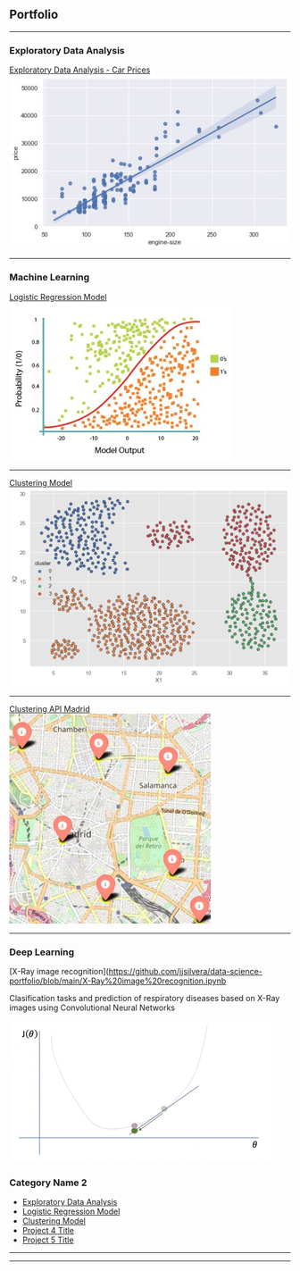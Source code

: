 ## Portfolio

---

### Exploratory Data Analysis

[Exploratory Data Analysis - Car Prices](https://github.com/jjsilvera/data-science-portfolio/blob/main/Exploratory%20Data%20Analysis%20of%20Car%20Prices.ipynb)
<img src="images/cars.jpeg?raw=true"/>

---

### Machine Learning
[Logistic Regression Model](https://github.com/jjsilvera/data-science-portfolio/blob/main/Logistic%20Regression%20model.ipynb)
<img src="images/Sigmoid.JPG?raw=true"/>

---
[Clustering Model](https://github.com/jjsilvera/data-science-portfolio/blob/main/Cluster_analysis.ipynb)
<img src="images/cluster_4.png?raw=true"/>

---
[Clustering API Madrid](https://nbviewer.org/github/jjsilvera/data-science-portfolio/blob/main/Project_Madrid_cafeteria_cluster.ipynb)
<img src="images/Cluster_Madrid.JPG?raw=truee"/>

---
### Deep Learning
[X-Ray image recognition](https://github.com/jjsilvera/data-science-portfolio/blob/main/X-Ray%20image%20recognition.ipynb

<p>Clasification tasks and prediction of respiratory diseases based on X-Ray images using Convolutional Neural Networks</p>
<img src="images/Deep1.PNG?raw=truee"/>

### Category Name 2

- [Exploratory Data Analysis](https://github.com/jjsilvera/data-science-portfolio/blob/main/Exploratory%20Data%20Analysis%20of%20Car%20Prices.ipynb)
- [Logistic Regression Model](https://github.com/jjsilvera/data-science-portfolio/blob/main/Logistic%20Regression%20model.ipynb)
- [Clustering Model](https://github.com/jjsilvera/data-science-portfolio/blob/main/Cluster_analysis.ipynb)
- [Project 4 Title](http://example.com/)
- [Project 5 Title](http://example.com/)

---




---

